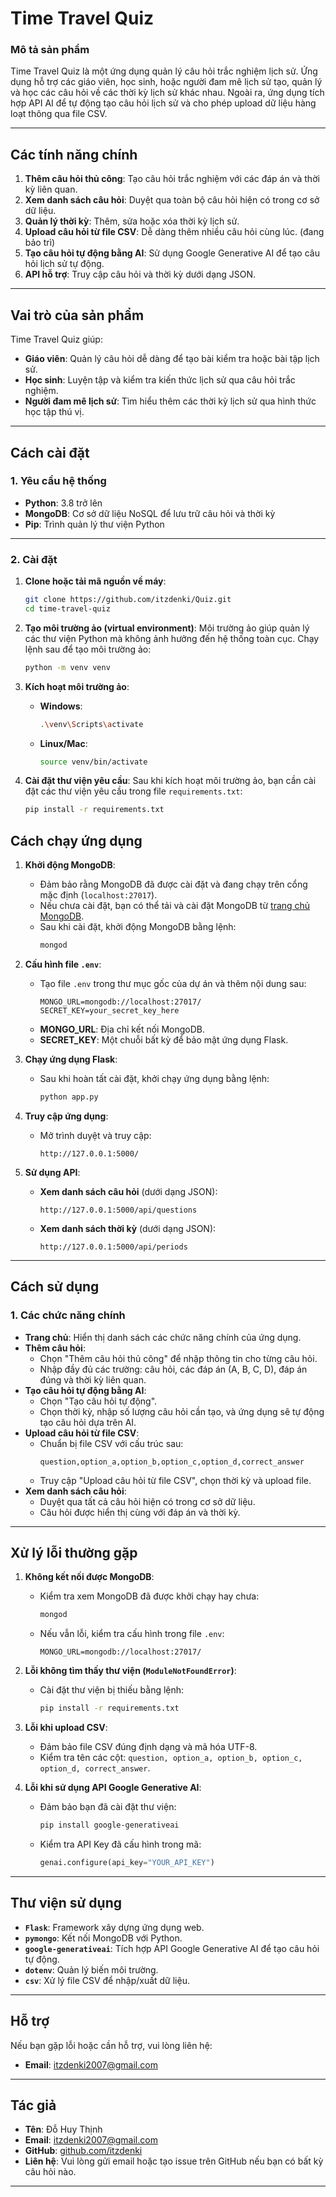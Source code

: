 # **Time Travel Quiz**

### **Mô tả sản phẩm**
Time Travel Quiz là một ứng dụng quản lý câu hỏi trắc nghiệm lịch sử. Ứng dụng hỗ trợ các giáo viên, học sinh, hoặc người đam mê lịch sử tạo, quản lý và học các câu hỏi về các thời kỳ lịch sử khác nhau. Ngoài ra, ứng dụng tích hợp API AI để tự động tạo câu hỏi lịch sử và cho phép upload dữ liệu hàng loạt thông qua file CSV.

---

## **Các tính năng chính**
1. **Thêm câu hỏi thủ công**: Tạo câu hỏi trắc nghiệm với các đáp án và thời kỳ liên quan.
2. **Xem danh sách câu hỏi**: Duyệt qua toàn bộ câu hỏi hiện có trong cơ sở dữ liệu.
3. **Quản lý thời kỳ**: Thêm, sửa hoặc xóa thời kỳ lịch sử.
4. **Upload câu hỏi từ file CSV**: Dễ dàng thêm nhiều câu hỏi cùng lúc. (đang bảo trì)
5. **Tạo câu hỏi tự động bằng AI**: Sử dụng Google Generative AI để tạo câu hỏi lịch sử tự động.
6. **API hỗ trợ**: Truy cập câu hỏi và thời kỳ dưới dạng JSON.

---

## **Vai trò của sản phẩm**
Time Travel Quiz giúp:
- **Giáo viên**: Quản lý câu hỏi dễ dàng để tạo bài kiểm tra hoặc bài tập lịch sử.
- **Học sinh**: Luyện tập và kiểm tra kiến thức lịch sử qua câu hỏi trắc nghiệm.
- **Người đam mê lịch sử**: Tìm hiểu thêm các thời kỳ lịch sử qua hình thức học tập thú vị.

---

## **Cách cài đặt**

### **1. Yêu cầu hệ thống**
- **Python**: 3.8 trở lên
- **MongoDB**: Cơ sở dữ liệu NoSQL để lưu trữ câu hỏi và thời kỳ
- **Pip**: Trình quản lý thư viện Python

---

### **2. Cài đặt**
1. **Clone hoặc tải mã nguồn về máy**:
   ```bash
   git clone https://github.com/itzdenki/Quiz.git
   cd time-travel-quiz
   ```

2. **Tạo môi trường ảo (virtual environment)**:
   Môi trường ảo giúp quản lý các thư viện Python mà không ảnh hưởng đến hệ thống toàn cục. Chạy lệnh sau để tạo môi trường ảo:

   ```bash
   python -m venv venv
   ```

3. **Kích hoạt môi trường ảo**:
   - **Windows**:
     ```bash
     .\venv\Scripts\activate
     ```
   - **Linux/Mac**:
     ```bash
     source venv/bin/activate
     ```

4. **Cài đặt thư viện yêu cầu**:
   Sau khi kích hoạt môi trường ảo, bạn cần cài đặt các thư viện yêu cầu trong file `requirements.txt`:
   ```bash
   pip install -r requirements.txt
   ```


## **Cách chạy ứng dụng**

1. **Khởi động MongoDB**:
   - Đảm bảo rằng MongoDB đã được cài đặt và đang chạy trên cổng mặc định (`localhost:27017`).
   - Nếu chưa cài đặt, bạn có thể tải và cài đặt MongoDB từ [trang chủ MongoDB](https://www.mongodb.com/try/download/community).
   - Sau khi cài đặt, khởi động MongoDB bằng lệnh:
     ```bash
     mongod
     ```

2. **Cấu hình file `.env`**:
   - Tạo file `.env` trong thư mục gốc của dự án và thêm nội dung sau:
     ```
     MONGO_URL=mongodb://localhost:27017/
     SECRET_KEY=your_secret_key_here
     ```
   - **MONGO_URL**: Địa chỉ kết nối MongoDB.
   - **SECRET_KEY**: Một chuỗi bất kỳ để bảo mật ứng dụng Flask.

3. **Chạy ứng dụng Flask**:
   - Sau khi hoàn tất cài đặt, khởi chạy ứng dụng bằng lệnh:
     ```bash
     python app.py
     ```

4. **Truy cập ứng dụng**:
   - Mở trình duyệt và truy cập:
     ```
     http://127.0.0.1:5000/
     ```

5. **Sử dụng API**:
   - **Xem danh sách câu hỏi** (dưới dạng JSON):
     ```
     http://127.0.0.1:5000/api/questions
     ```
   - **Xem danh sách thời kỳ** (dưới dạng JSON):
     ```
     http://127.0.0.1:5000/api/periods
     ```

---

## **Cách sử dụng**

### **1. Các chức năng chính**
- **Trang chủ**: Hiển thị danh sách các chức năng chính của ứng dụng.
- **Thêm câu hỏi**:
  - Chọn "Thêm câu hỏi thủ công" để nhập thông tin cho từng câu hỏi.
  - Nhập đầy đủ các trường: câu hỏi, các đáp án (A, B, C, D), đáp án đúng và thời kỳ liên quan.
- **Tạo câu hỏi tự động bằng AI**:
  - Chọn "Tạo câu hỏi tự động".
  - Chọn thời kỳ, nhập số lượng câu hỏi cần tạo, và ứng dụng sẽ tự động tạo câu hỏi dựa trên AI.
- **Upload câu hỏi từ file CSV**:
  - Chuẩn bị file CSV với cấu trúc sau:
    ```
    question,option_a,option_b,option_c,option_d,correct_answer
    ```
  - Truy cập "Upload câu hỏi từ file CSV", chọn thời kỳ và upload file.
- **Xem danh sách câu hỏi**:
  - Duyệt qua tất cả câu hỏi hiện có trong cơ sở dữ liệu.
  - Câu hỏi được hiển thị cùng với đáp án và thời kỳ.

---

## **Xử lý lỗi thường gặp**

1. **Không kết nối được MongoDB**:
   - Kiểm tra xem MongoDB đã được khởi chạy hay chưa:
     ```bash
     mongod
     ```
   - Nếu vẫn lỗi, kiểm tra cấu hình trong file `.env`:
     ```
     MONGO_URL=mongodb://localhost:27017/
     ```

2. **Lỗi không tìm thấy thư viện (`ModuleNotFoundError`)**:
   - Cài đặt thư viện bị thiếu bằng lệnh:
     ```bash
     pip install -r requirements.txt
     ```

3. **Lỗi khi upload CSV**:
   - Đảm bảo file CSV đúng định dạng và mã hóa UTF-8.
   - Kiểm tra tên các cột: `question, option_a, option_b, option_c, option_d, correct_answer`.

4. **Lỗi khi sử dụng API Google Generative AI**:
   - Đảm bảo bạn đã cài đặt thư viện:
     ```bash
     pip install google-generativeai
     ```
   - Kiểm tra API Key đã cấu hình trong mã:
     ```python
     genai.configure(api_key="YOUR_API_KEY")
     ```

---

## **Thư viện sử dụng**
- **`Flask`**: Framework xây dựng ứng dụng web.
- **`pymongo`**: Kết nối MongoDB với Python.
- **`google-generativeai`**: Tích hợp API Google Generative AI để tạo câu hỏi tự động.
- **`dotenv`**: Quản lý biến môi trường.
- **`csv`**: Xử lý file CSV để nhập/xuất dữ liệu.

---

## **Hỗ trợ**

Nếu bạn gặp lỗi hoặc cần hỗ trợ, vui lòng liên hệ:
- **Email**: itzdenki2007@gmail.com
---

## **Tác giả**
- **Tên**: Đỗ Huy Thịnh
- **Email**: itzdenki2007@gmail.com
- **GitHub**: [github.com/itzdenki](https://github.com/itzdenki)
- **Liên hệ**: Vui lòng gửi email hoặc tạo issue trên GitHub nếu bạn có bất kỳ câu hỏi nào.

---
